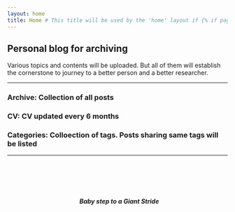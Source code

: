 ```yaml
---
layout: home
title: Home # This title will be used by the 'home' layout if {% if page.title %} is present
---
```


## Personal blog for archiving
Various topics and contents will be uploaded. But all of them will establish the cornerstone to journey to a better person and a better researcher. 

---


### Archive: Collection of all posts

### CV: CV updated every 6 months

### Categories: Colloection of tags. Posts sharing same tags will be listed   


---
  
<br />
<br />
<br />
<br />

<div align="center" markdown="1">
  
  ***Baby step to a Giant Stride***

</div>
